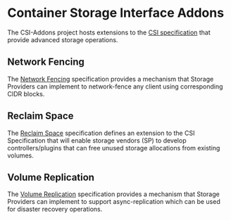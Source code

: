 # Container Storage Interface Addons

The CSI-Addons project hosts extensions to the [CSI specification][csi_spec]
that provide advanced storage operations.

## Network Fencing

The [Network Fencing](fence/README.md) specification provides a
mechanism that Storage Providers can implement to network-fence any
client using corresponding CIDR blocks.

## Reclaim Space

The [Reclaim Space](reclaimspace/README.md) specification defines an extension
to the CSI Specification that will enable storage vendors (SP) to develop
controllers/plugins that can free unused storage allocations from existing
volumes.

## Volume Replication

The [Volume Replication](replication/README.md) specification provides a
mechanism that Storage Providers can implement to support async-replication
which can be used for disaster recovery operations.

[csi_spec]: https://github.com/container-storage-interface/spec
